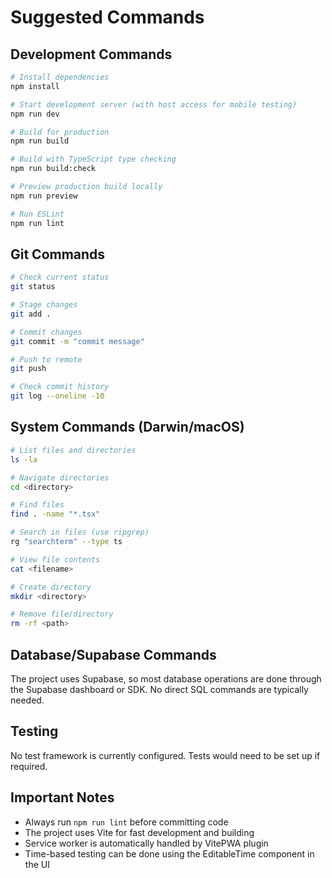 # Suggested Commands

## Development Commands
```bash
# Install dependencies
npm install

# Start development server (with host access for mobile testing)
npm run dev

# Build for production
npm run build

# Build with TypeScript type checking
npm run build:check

# Preview production build locally
npm run preview

# Run ESLint
npm run lint
```

## Git Commands
```bash
# Check current status
git status

# Stage changes
git add .

# Commit changes
git commit -m "commit message"

# Push to remote
git push

# Check commit history
git log --oneline -10
```

## System Commands (Darwin/macOS)
```bash
# List files and directories
ls -la

# Navigate directories
cd <directory>

# Find files
find . -name "*.tsx"

# Search in files (use ripgrep)
rg "searchterm" --type ts

# View file contents
cat <filename>

# Create directory
mkdir <directory>

# Remove file/directory
rm -rf <path>
```

## Database/Supabase Commands
The project uses Supabase, so most database operations are done through the Supabase dashboard or SDK. No direct SQL commands are typically needed.

## Testing
No test framework is currently configured. Tests would need to be set up if required.

## Important Notes
- Always run `npm run lint` before committing code
- The project uses Vite for fast development and building
- Service worker is automatically handled by VitePWA plugin
- Time-based testing can be done using the EditableTime component in the UI